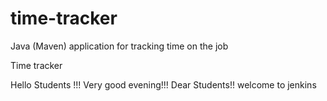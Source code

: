 # time-tracker
Java (Maven) application for tracking time on the job

Time tracker

Hello Students !!! Very good evening!!! Dear Students!! welcome to jenkins 
